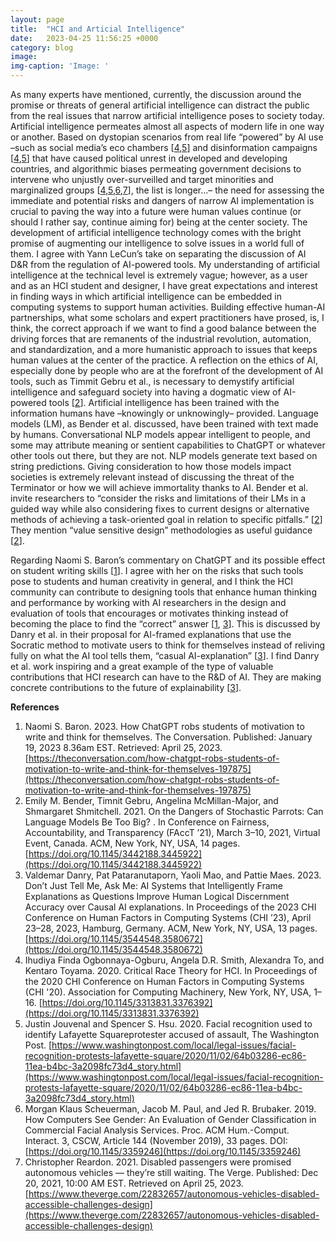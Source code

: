 ```yaml
---
layout: page
title:  "HCI and Articial Intelligence"
date:   2023-04-25 11:56:25 +0000
category: blog
image:
img-caption: 'Image: '
---
```


As many experts have mentioned, currently, the discussion around the promise or threats of general artificial intelligence can distract the public from the real issues that narrow artificial intelligence poses to society today. Artificial intelligence permeates almost all aspects of modern life in one way or another. Based on dystopian scenarios from real life “powered” by AI use –such as social media’s eco chambers [[4](#4-reference),[5](#5-reference)] and disinformation campaigns [[4](#4-reference),[5](#5-reference)] that have caused political unrest in developed and developing countries, and algorithmic biases permeating government decisions to intervene who unjustly over-surveilled and target minorities and marginalized groups [[4](#4-reference),[5](#5-reference),[6](#6-reference),[7](#7-reference)], the list is longer…– the need for assessing the immediate and potential risks and dangers of narrow AI implementation is crucial to paving the way into a future were human values continue (or should I rather say, continue aiming for) being at the center society. The development of artificial intelligence technology comes with the bright promise of augmenting our intelligence to solve issues in a world full of them. I agree with Yann LeCun’s take on separating the discussion of AI D&R from the regulation of AI-powered tools. My understanding of artificial intelligence at the technical level is extremely vague; however, as a user and as an HCI student and designer, I have great expectations and interest in finding ways in which artificial intelligence can be embedded in computing systems to support human activities. Building effective human-AI partnerships, what some scholars and expert practitioners have prosed, is, I think, the correct approach if we want to find a good balance between the driving forces that are remanents of the industrial revolution, automation, and standardization, and a more humanistic approach to issues that keeps human values at the center of the practice. A reflection on the ethics of AI, especially done by people who are at the forefront of the development of AI tools, such as Timmit Gebru et al., is necessary to demystify artificial intelligence and safeguard society into having a dogmatic view of AI-powered tools [[2](#2-reference)]. Artificial intelligence has been trained with the information humans have –knowingly or unknowingly– provided. Language models (LM), as Bender et al. discussed, have been trained with text made by humans. Conversational NLP models appear intelligent to people, and some may attribute meaning or sentient capabilities to ChatGPT or whatever other tools out there, but they are not. NLP models generate text based on string predictions. Giving consideration to how those models impact societies is extremely relevant instead of discussing the threat of the Terminator or how we will achieve immortality thanks to AI. Bender et al. invite researchers to “consider the risks and limitations of their LMs in a guided way while also considering fixes to current designs or alternative methods of achieving a task-oriented goal in relation to specific pitfalls.” [[2](#2-reference)] They mention “value sensitive design” methodologies as useful guidance [[2](#2-reference)].

Regarding Naomi S. Baron’s commentary on ChatGPT and its possible effect on student writing skills [[1](#1-reference)]. I agree with her on the risks that such tools pose to students and human creativity in general, and I think the HCI community can contribute to designing tools that enhance human thinking and performance by working with AI researchers in the design and evaluation of tools that encourages or motivates thinking instead of becoming the place to find the “correct” answer [[1](#1-reference), [3](#3-reference)]. This is discussed by Danry et al. in their proposal for AI-framed explanations that use the Socratic method to motivate users to think for themselves instead of reliving fully on what the AI tool tells them, “casual AI-explanation” [[3](#3-reference)]. I find Danry et al. work inspiring and a great example of the type of valuable contributions that HCI research can have to the R&D of AI. They are making concrete contributions to the future of explainability [[3](#3-reference)].

**References**

1. <a id='1-reference'></a> Naomi S. Baron. 2023. How ChatGPT robs students of motivation to write and think for themselves. The Conversation. Published: January 19, 2023 8.36am EST. Retrieved: April 25, 2023. [https://theconversation.com/how-chatgpt-robs-students-of-motivation-to-write-and-think-for-themselves-197875](https://theconversation.com/how-chatgpt-robs-students-of-motivation-to-write-and-think-for-themselves-197875)
2. <a id='2-reference'></a> Emily M. Bender, Timnit Gebru, Angelina McMillan-Major, and Shmargaret Shmitchell. 2021. On the Dangers of Stochastic Parrots: Can Language Models Be Too Big? . In Conference on Fairness, Accountability, and Transparency (FAccT ’21), March 3–10, 2021, Virtual Event, Canada. ACM, New York, NY, USA, 14 pages. [https://doi.org/10.1145/3442188.3445922](https://doi.org/10.1145/3442188.3445922)
3. <a id='3-reference'></a> Valdemar Danry, Pat Pataranutaporn, Yaoli Mao, and Pattie Maes. 2023. Don’t Just Tell Me, Ask Me: AI Systems that Intelligently Frame Explanations as Questions Improve Human Logical Discernment Accuracy over Causal AI explanations. In Proceedings of the 2023 CHI Conference on Human Factors in Computing Systems (CHI ’23), April 23–28, 2023, Hamburg, Germany. ACM, New York, NY, USA, 13 pages. [https://doi.org/10.1145/3544548.3580672](https://doi.org/10.1145/3544548.3580672)
4. <a id='4-reference'></a> Ihudiya Finda Ogbonnaya-Ogburu, Angela D.R. Smith, Alexandra To, and Kentaro Toyama. 2020. Critical Race Theory for HCI. In Proceedings of the 2020 CHI Conference on Human Factors in Computing Systems (CHI '20). Association for Computing Machinery, New York, NY, USA, 1–16. [https://doi.org/10.1145/3313831.3376392](https://doi.org/10.1145/3313831.3376392)
5. <a id='5-reference'></a> Justin Jouvenal and Spencer S. Hsu. 2020. Facial recognition used to identify Lafayette Squareprotester accused of assault, The Washington Post. [https://www.washingtonpost.com/local/legal-issues/facial-recognition-protests-lafayette-square/2020/11/02/64b03286-ec86-11ea-b4bc-3a2098fc73d4_story.html](https://www.washingtonpost.com/local/legal-issues/facial-recognition-protests-lafayette-square/2020/11/02/64b03286-ec86-11ea-b4bc-3a2098fc73d4_story.html)
6. <a id='6-reference'></a> Morgan Klaus Scheuerman, Jacob M. Paul, and Jed R. Brubaker. 2019. How Computers See Gender: An Evaluation of Gender Classification in Commercial Facial Analysis Services. Proc. ACM Hum.-Comput. Interact. 3, CSCW, Article 144 (November 2019), 33 pages. DOI: [https://doi.org/10.1145/3359246](https://doi.org/10.1145/3359246)
7. <a id='7-reference'></a> Christopher Reardon. 2021. Disabled passengers were promised autonomous vehicles — they’re still waiting. The Verge. Published: Dec 20, 2021, 10:00 AM EST. Retrieved on April 25, 2023. [https://www.theverge.com/22832657/autonomous-vehicles-disabled-accessible-challenges-design](https://www.theverge.com/22832657/autonomous-vehicles-disabled-accessible-challenges-design)